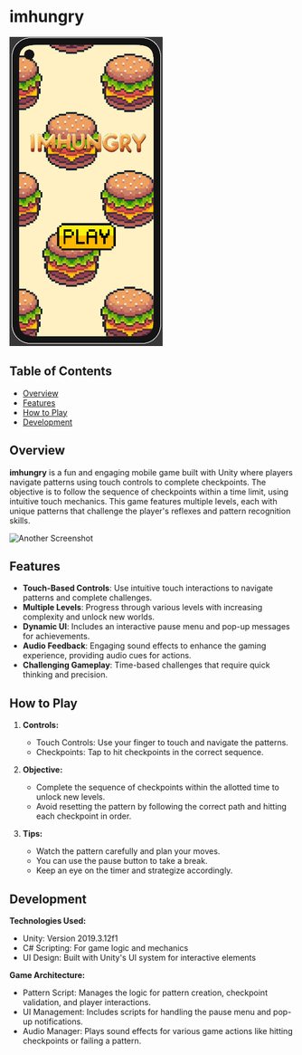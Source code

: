 # imhungry

![Gameplay Screenshot](imhungry%20game%20assets/Screenshot_1.webp)

## Table of Contents

- [Overview](#overview)
- [Features](#features)
- [How to Play](#how-to-play)
- [Development](#development)

## Overview

**imhungry** is a fun and engaging mobile game built with Unity where players navigate patterns using touch controls to complete checkpoints. The objective is to follow the sequence of checkpoints within a time limit, using intuitive touch mechanics. This game features multiple levels, each with unique patterns that challenge the player's reflexes and pattern recognition skills.

![Another Screenshot](assets/images/gameplay_screenshot2.png)

## Features

- **Touch-Based Controls**: Use intuitive touch interactions to navigate patterns and complete challenges.
- **Multiple Levels**: Progress through various levels with increasing complexity and unlock new worlds.
- **Dynamic UI**: Includes an interactive pause menu and pop-up messages for achievements.
- **Audio Feedback**: Engaging sound effects to enhance the gaming experience, providing audio cues for actions.
- **Challenging Gameplay**: Time-based challenges that require quick thinking and precision.

## How to Play

1. **Controls:**
   - Touch Controls: Use your finger to touch and navigate the patterns.
   - Checkpoints: Tap to hit checkpoints in the correct sequence.

2. **Objective:**
   - Complete the sequence of checkpoints within the allotted time to unlock new levels.
   - Avoid resetting the pattern by following the correct path and hitting each checkpoint in order.
    
3. **Tips:**
   - Watch the pattern carefully and plan your moves.
   - You can use the pause button to take a break.
   - Keep an eye on the timer and strategize accordingly.

## Development

**Technologies Used:**

  - Unity: Version 2019.3.12f1
  - C# Scripting: For game logic and mechanics
  - UI Design: Built with Unity's UI system for interactive elements

**Game Architecture:**
  - Pattern Script: Manages the logic for pattern creation, checkpoint validation, and player interactions.
  - UI Management: Includes scripts for handling the pause menu and pop-up notifications.
  - Audio Manager: Plays sound effects for various game actions like hitting checkpoints or failing a pattern.
